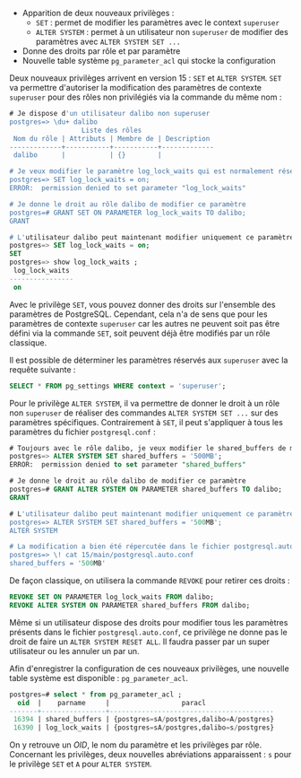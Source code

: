 <!--
Les commits sur ce sujet sont :

* https://git.postgresql.org/gitweb/?p=postgresql.git;a=commit;h=a0ffa885e478f5eeacc4e250e35ce25a4740c487 

Discussion

* https://gitlab.dalibo.info/formation/workshops/-/issues/162

-->

<div class="slide-content">

* Apparition de deux nouveaux privilèges :
  + `SET` : permet de modifier les paramètres avec le context `superuser`
  + `ALTER SYSTEM` : permet à un utilisateur non `superuser` de modifier des paramètres avec `ALTER SYSTEM SET ...`
* Donne des droits par rôle et par paramètre
* Nouvelle table système `pg_parameter_acl` qui stocke la configuration 

</div>

<div class="notes">

Deux nouveaux privilèges arrivent en version 15 : `SET` et `ALTER SYSTEM`. `SET` va permettre d'autoriser la modification 
des paramètres de contexte `superuser` pour des rôles non privilégiés via la commande du même nom :

```sql
# Je dispose d'un utilisateur dalibo non superuser
postgres=> \du+ dalibo
                  Liste des rôles
 Nom du rôle | Attributs | Membre de | Description 
-------------+-----------+-----------+-------------
 dalibo      |           | {}        | 

# Je veux modifier le paramètre log_lock_waits qui est normalement réservé au superuser
postgres=> SET log_lock_waits = on;
ERROR:  permission denied to set parameter "log_lock_waits"

# Je donne le droit au rôle dalibo de modifier ce paramètre
postgres=# GRANT SET ON PARAMETER log_lock_waits TO dalibo;
GRANT

# L'utilisateur dalibo peut maintenant modifier uniquement ce paramètre
postgres=> SET log_lock_waits = on;
SET
postgres=> show log_lock_waits ;
 log_lock_waits 
----------------
 on
```

Avec le privilège `SET`, vous pouvez donner des droits sur l'ensemble des paramètres de PostgreSQL. Cependant, cela n'a de sens 
que pour les paramètres de contexte `superuser` car les autres ne peuvent soit pas être défini via la commande `SET`, soit peuvent 
déjà être modifiés par un rôle classique.

Il est possible de déterminer les paramètres réservés aux `superuser` avec la requête suivante :

```sql
SELECT * FROM pg_settings WHERE context = 'superuser';
```

Pour le privilège `ALTER SYSTEM`, il va permettre de donner le droit à un rôle non `superuser` de réaliser des commandes `ALTER SYSTEM SET ...` sur 
des paramètres spécifiques. Contrairement à `SET`, il peut s'appliquer à tous les paramètres du fichier `postgresql.conf` :

```sql
# Toujours avec le rôle dalibo, je veux modifier le shared_buffers de mon instance
postgres=> ALTER SYSTEM SET shared_buffers = '500MB';
ERROR:  permission denied to set parameter "shared_buffers"

# Je donne le droit au rôle dalibo de modifier ce paramètre
postgres=# GRANT ALTER SYSTEM ON PARAMETER shared_buffers TO dalibo;
GRANT

# L'utilisateur dalibo peut maintenant modifier uniquement ce paramètre
postgres=> ALTER SYSTEM SET shared_buffers = '500MB';
ALTER SYSTEM

# La modification a bien été répercutée dans le fichier postgresql.auto.conf
postgres=> \! cat 15/main/postgresql.auto.conf
shared_buffers = '500MB'
```

De façon classique, on utilisera la commande `REVOKE` pour retirer ces droits :

```sql
REVOKE SET ON PARAMETER log_lock_waits FROM dalibo;
REVOKE ALTER SYSTEM ON PARAMETER shared_buffers FROM dalibo;
```

Même si un utilisateur dispose des droits pour modifier tous les paramètres 
présents dans le fichier `postgresql.auto.conf`, ce privilège ne donne 
pas le droit de faire un `ALTER SYSTEM RESET ALL`. Il faudra passer par 
un super utilisateur ou les annuler un par un.

Afin d'enregistrer la configuration de ces nouveaux privilèges, une nouvelle table système est disponible : `pg_parameter_acl`.

```sql
postgres=# select * from pg_parameter_acl ;
  oid  |    parname     |                  paracl                          
-------+----------------+-----------------------------------------
 16394 | shared_buffers | {postgres=sA/postgres,dalibo=A/postgres}
 16390 | log_lock_waits | {postgres=sA/postgres,dalibo=s/postgres}
```

On y retrouve un _OID_, le nom du paramètre et les privilèges par rôle. Concernant les privilèges, deux nouvelles abréviations 
apparaissent : `s` pour le privilège `SET` et `A` pour `ALTER SYSTEM`. 

</div>
